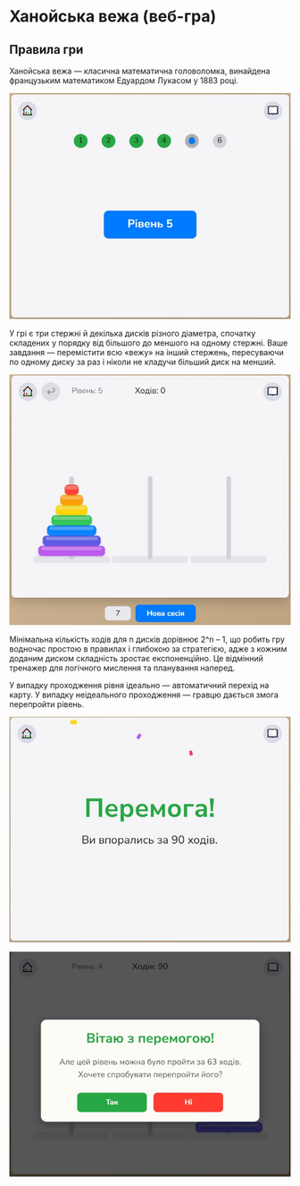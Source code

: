 # Ханойська вежа (веб-гра)

## Правила гри

Ханойська вежа — класична математична головоломка, винайдена французьким математиком Едуардом Лукасом у 1883 році.

![Карта з рівнями на старті гри](pic/1.jpg)

У грі є три стержні й декілька дисків різного діаметра, спочатку складених у порядку від більшого до меншого на одному стержні. Ваше завдання — перемістити всю «вежу» на інший стержень, пересуваючи по одному диску за раз і ніколи не кладучи більший диск на менший.

![Приклад геймплею на 5-ому рівні](pic/2.jpg)

Мінімальна кількість ходів для n дисків дорівнює 2^n – 1, що робить гру водночас простою в правилах і глибокою за стратегією, адже з кожним доданим диском складність зростає експоненційно. Це відмінний тренажер для логічного мислення та планування наперед.



У випадку проходження рівня ідеально — автоматичний перехід на карту. У випадку неідеального проходження — гравцю дається змога перепройти рівень.

![Екран, коли гравець пройшов рівень](pic/4.jpg)

![Екран, коли гравець пройшов рівень, але його можна пройти краще](pic/5.jpg)